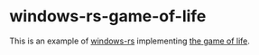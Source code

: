 # windows-rs-game-of-life

This is an example of [windows-rs](https://github.com/microsoft/windows-rs) implementing [the game of life](https://en.wikipedia.org/wiki/Conway%27s_Game_of_Life).
